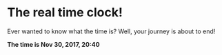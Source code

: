# The real time clock!

Ever wanted to know what the time is? Well, your journey is about to end!

**The time is Nov 30, 2017, 20:40**